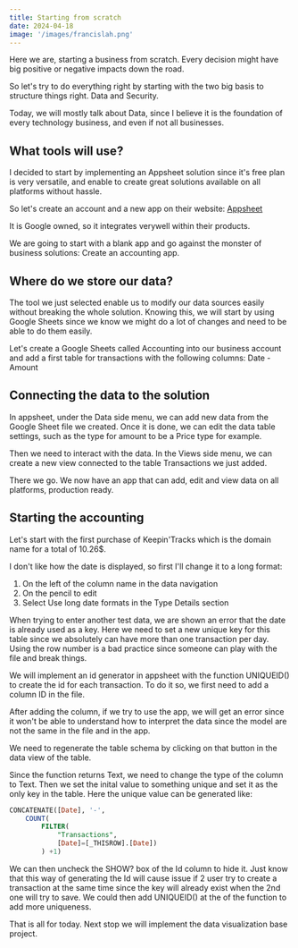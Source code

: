 ```yaml
---
title: Starting from scratch
date: 2024-04-18
image: '/images/francislah.png'
---
```


Here we are, starting a business from scratch. Every decision might have big positive or negative impacts down the road.

So let's try to do everything right by starting with the two big basis to structure things right. Data and Security.

Today, we will mostly talk about Data, since I believe it is the foundation of every technology business, and even if not all businesses.

## What tools will use?
I decided to start by implementing an Appsheet solution since it's free plan is very versatile, and enable to create great solutions available on all platforms without hassle.

So let's create an account and a new app on their website: [Appsheet](https://about.appsheet.com/how-to-create-an-app/)

It is Google owned, so it integrates verywell within their products.

We are going to start with a blank app and go against the monster of business solutions: Create an accounting app.

## Where do we store our data?
The tool we just selected enable us to modify our data sources easily without breaking the whole solution. Knowing this, we will start by using Google Sheets since we know we might do a lot of changes and need to be able to do them easily.

Let's create a Google Sheets called Accounting into our business account and add a first table for transactions with the following columns: Date - Amount

## Connecting the data to the solution
In appsheet, under the Data side menu, we can add new data from the Google Sheet file we created. Once it is done, we can edit the data table settings, such as the type for amount to be a Price type for example.

Then we need to interact with the data. In the Views side menu, we can create a new view connected to the table Transactions we just added.

There we go. We now have an app that can add, edit and view data on all platforms, production ready.

## Starting the accounting
Let's start with the first purchase of Keepin'Tracks which is the domain name for a total of 10.26$.

I don't like how the date is displayed, so first I'll change it to a long format:
1. On the left of the column name in the data navigation
2. On the pencil to edit
3. Select Use long date formats in the Type Details section

When trying to enter another test data, we are shown an error that the date is already used as a key. Here we need to set a new unique key for this table since we absolutely can have more than one transaction per day. Using the row number is a bad practice since someone can play with the file and break things.

We will implement an id generator in appsheet with the function UNIQUEID() to create the id for each transaction. To do it so, we first need to add a column ID in the file.

After adding the column, if we try to use the app, we will get an error since it won't be able to understand how to interpret the data since the model are not the same in the file and in the app.

We need to regenerate the table schema by clicking on that button in the data view of the table.

Since the function returns Text, we need to change the type of the column to Text. Then we set the inital value to something unique and set it as the only key in the table.
Here the unique value can be generated like:
```sql
CONCATENATE([Date], '-',
    COUNT(
        FILTER(
            "Transactions",
            [Date]=[_THISROW].[Date])
        ) +1)
```
We can then uncheck the SHOW? box of the Id column to hide it. Just know that this way of generating the Id will cause issue if 2 user try to create a transaction at the same time since the key will already exist when the 2nd one will try to save. We could then add UNIQUEID() at the of the function to add more uniqueness.

That is all for today. Next stop we will implement the data visualization base project.

